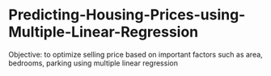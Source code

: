 # Predicting-Housing-Prices-using-Multiple-Linear-Regression
Objective: to optimize selling price based on important factors such as area, bedrooms, parking using multiple linear regression
